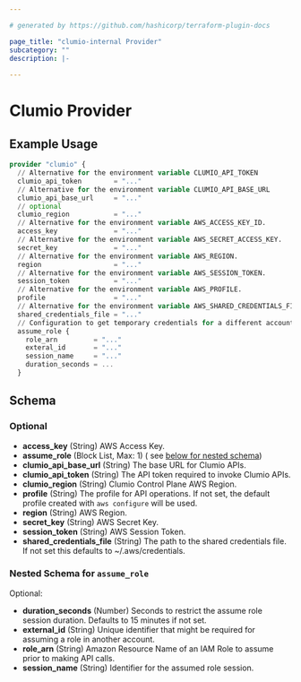 ```yaml
---

# generated by https://github.com/hashicorp/terraform-plugin-docs

page_title: "clumio-internal Provider"
subcategory: ""
description: |-
  
---
```


# Clumio Provider

## Example Usage

```terraform
provider "clumio" {
  // Alternative for the environment variable CLUMIO_API_TOKEN
  clumio_api_token        = "..."
  // Alternative for the environment variable CLUMIO_API_BASE_URL
  clumio_api_base_url     = "..."
  // optional 
  clumio_region           = "..."
  // Alternative for the environment variable AWS_ACCESS_KEY_ID.
  access_key              = "..."
  // Alternative for the environment variable AWS_SECRET_ACCESS_KEY.
  secret_key              = "..."
  // Alternative for the environment variable AWS_REGION.
  region                  = "..."
  // Alternative for the environment variable AWS_SESSION_TOKEN.
  session_token           = "..."
  // Alternative for the environment variable AWS_PROFILE.
  profile                 = "..."
  // Alternative for the environment variable AWS_SHARED_CREDENTIALS_FILE.
  shared_credentials_file = "..."
  // Configuration to get temporary credentials for a different account.
  assume_role {
    role_arn         = "..."
    exteral_id       = "..."
    session_name     = "..."
    duration_seconds = ...
  }
```

<!-- schema generated by tfplugindocs -->

## Schema

### Optional

- **access_key** (String) AWS Access Key.
- **assume_role** (Block List, Max: 1) (
  see [below for nested schema](#nestedblock--assume_role))
- **clumio_api_base_url** (String) The base URL for Clumio APIs.
- **clumio_api_token** (String) The API token required to invoke Clumio APIs.
- **clumio_region** (String) Clumio Control Plane AWS Region.
- **profile** (String) The profile for API operations. If not set, the default profile
  created with `aws configure` will be used.
- **region** (String) AWS Region.
- **secret_key** (String) AWS Secret Key.
- **session_token** (String) AWS Session Token.
- **shared_credentials_file** (String) The path to the shared credentials file. If not set
  this defaults to ~/.aws/credentials.

<a id="nestedblock--assume_role"></a>

### Nested Schema for `assume_role`

Optional:

- **duration_seconds** (Number) Seconds to restrict the assume role session duration.
  Defaults to 15 minutes if not set.
- **external_id** (String) Unique identifier that might be required for assuming a role in
  another account.
- **role_arn** (String) Amazon Resource Name of an IAM Role to assume prior to making API
  calls.
- **session_name** (String) Identifier for the assumed role session.
